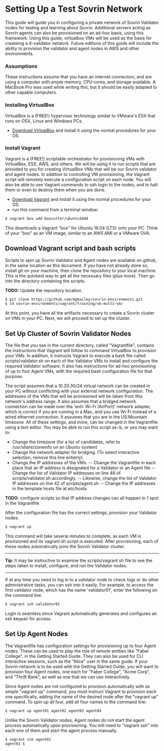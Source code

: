 # Setting Up a Test Sovrin Network
This guide will guide you in configuring a private network of Sovrin Validator nodes for testing and learning about Sovrin.  Additional servers acting as Sovrin agents can also be provisioned on an ad-hoc basis, using this framework.  Using this guide, virtualbox VMs will be used as the basis for createing a 4-validator network.  Future editions of this guide will include the ability to provision the validator and agent nodes in AWS and other environments.

### Assumptions
These instructions assume that you have an internet connection, and are using a computer with ample memory, CPU cores, and storage available.  A MacBook Pro was used while writing this, but it should be easily adapted to other capable computers.

### Installing VirtualBox
VirtualBox is a (FREE!) hypervisor technology similar to VMware's ESX that runs on OSX, Linux and Windows PCs.  
   - [Download VirtualBox](https://www.virtualbox.org/wiki/Downloads) and install it using the normal procedures for your OS. 

### Install Vagrant
Vagrant is a (FREE!) scriptable orchestrator for provisioning VMs with VirtualBox, ESX, AWS, and others.  We will be using it to run scripts that are provided to you for creating VirtualBox VMs that will be our Sovrin validator and agent nodes.  In addition to controlling VM provisioning, the Vagrant script will remotely execute a configuration script on each node.  You will also be able to use Vagrant commands to ssh login to the nodes, and to halt them or even to destroy them when you are done.
   - [Download Vagrant](https://www.vagrantup.com/downloads.html) and install it using the normal procedures for your OS.
   - run this command from a terminal window:
 ```sh
 $ vagrant box add boxcutter/ubuntu1604
 ```
 This downloads a Vagrant "box" for Ubuntu 16.04 (LTS) onto your PC.  Think of your "box" as an VM image, similar to an AWS AMI or a VMware OVA.
 
 ## Download Vagrant script and bash scripts
 Scripts to spin up Sovrin Validator and Agent nodes are available on github, in the same location as this document.  If you have not already done so, install git on your machine, then clone the repository to your local machine.  This is the quickest way to get all the necessary files (plus more).  Then go into the directory containing the scripts.
 
 **TODO:**  Update the repository location.
 ```sh
 $ git clone https://github.com/mgbailey/sovrin-environments.git
 $ cd sovrin-environments/vagrant/training/vb-multi-vm/
 ```
 At this point, you have all the artifacts necessary to create a Sovrin cluster on VMs in your PC. Next, we will proceed to set up the cluster.
 
 ## Set Up Cluster of Sovrin Validator Nodes
 The file that you see in the current directory, called "Vagrantfile", contains the instructions that Vagrant will follow to command VirtualBox to provision your VMs.  In addition, it instructs Vagrant to execute a bash file called scripts/validator.sh on each of the Validator VMs to install and configure the required Validator software.  It also has instructions for ad-hoc provisioning of up to four Agent VMs, with the required bash configuration file for that purpose.
 
 The script assumes that a 10.20.30/24 virtual network can be created in your PC without conflicting with your external network configuration.  The addresses of the VMs that will be provisioned will be taken from this network's address range.  It also assumes that a bridged network connection can be made over the 'en0: Wi-Fi (AirPort)' network adapter, which is correct if you are running in a Mac, and you use Wi-Fi instead of a wired ethernet connection.  It assumes that you are in the US:Mountain timezone.  All of these settings, and more, can be changed in the Vagrantfile using a text editor.  You may be able to run this script as-is, or you may want to:
   - Change the timezone  (for a list of candidates, refer to /usr/share/zoneinfo on an Ubuntu system)
   - Change the network adapter for bridging.  (To select interactive selection, remove this line entierly)
   - Change the IP addresses of the VMs.
   -- Change the Vagrantfile in each place that an IP address is designated for a Validator or an Agent file
   -- Change the list of Validator IP addresses on line 48 of scripts/validator.sh accordingly.
   -- Likewise, change the list of Validator IP addresses on line 42 of scripts/agent.sh
   -- Change the IP addresses in the template hosts file at etc/hosts

**TODO:** configure scripts so that IP address changes can all happen in 1 spot in the Vagrantfile

After the configuration file has the correct settings, provision your Validator nodes:
```sh
$ vagrant up
```
This command will take several minutes to complete, as each VM is provisioned and its vagrant.sh script is executed.  After provisioning, each of these nodes automatically joins the Sovrin Validator cluster.  
____
**Tip:** It may be instructive to examine the scripts/vagrant.sh file to see the steps taken to install, configure, and run the Validator nodes.
____

If at any time you need to log in to a validator node to check logs or do other administrative tasks, you can ssh into it easily.  For example, to access the first validator node, which has the name 'validator01', enter the following on the command line. 
```sh
$ vagrant ssh validator01
```
Login is seamless since Vagrant automatically generates and configures an ssh keypair for access.

## Set Up Agent Nodes
The Vagrantfile has configuration settings for provisioning up to four Agent nodes.  These can be used to play the role of remote entities like "Faber College", in the Getting Started Guide.  They can also be used for CLI interactive sessions, such as the "Alice" user in the same guide.  If your Sovrin network is to be used with the Getting Started Guide, you will want to provision four Agent nodes, one each for "Faber College", "Acme Corp", and "Thrift Bank", as well as one that we can use interactively.

Since Agent nodes are not configured to provision automatically with as simple "vagrant up" command, you must instruct Vagrant to provision each one specifically, adding the name of the desired node after the "vagrant up" command.  To spin up all four, add all four names to the command line:
```sh
$ vagrant up agent01 agent02 agent03 agent04
```
Unlike the Sovrin Validator nodes, Agent nodes do not start the agent process automatically upon provisioning.  You will need to "vagrant ssh" into each one of them and start the agent process manually.
````sh
$ vagrant ssh agent01
agent01 $ 
````
